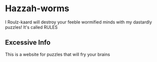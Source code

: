 # Hazzah-worms
I Roulz-kaard will destroy your feeble wormified minds with my dastardly puzzles! It's called RULES

## Excessive Info
This is a website for puzzles that will fry your brains
